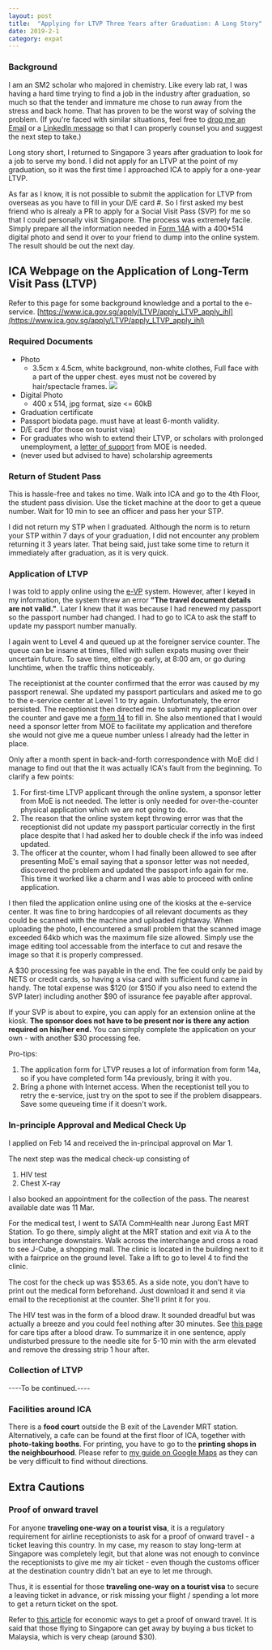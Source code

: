 ```yaml
---
layout: post
title:  "Applying for LTVP Three Years after Graduation: A Long Story"
date: 2019-2-1
category: expat
---
```

### Background
I am an SM2 scholar who majored in chemistry. Like every lab rat, I was having a hard time trying to find a job in the industry after graduation, so much so that the tender and immature me chose to run away from the stress and back home. That has proven to be the worst way of solving the problem. (If you're faced with similar situations, feel free to [drop me an Email](mailto:yliu9055@gmail.com?subject=Enquiry%20on%20Fulfilment%20of%20Bond%20Obligations) or a [LinkedIn message](https://www.linkedin.com/in/yang-liu-643599175/) so that I can properly counsel you and suggest the next step to take.)

Long story short, I returned to Singapore 3 years after graduation to look for a job to serve my bond. I did not apply for an LTVP at the point of my graduation, so it was the first time I approached ICA to apply for a one-year LTVP. 

As far as I know, it is not possible to submit the application for LTVP from overseas as you have to fill in your D/E card #. So I first asked my best friend who is alrealy a PR to apply for a Social Visit Pass (SVP) for me so that I could personally visit Singapore. The process was extremely facile. Simply prepare all the information needed in [Form 14A](https://www.ica.gov.sg/docs/default-source/ica/forms/form14a.pdf) with a 400*514 digital photo and send it over to your friend to dump into the online system. The result should be out the next day. 

## ICA Webpage on the Application of Long-Term Visit Pass (LTVP)
Refer to this page for some background knowledge and a portal to the e-service.
[https://www.ica.gov.sg/apply/LTVP/apply_LTVP_apply_ihl](https://www.ica.gov.sg/apply/LTVP/apply_LTVP_apply_ihl)

### Required Documents
* Photo
  * 3.5cm x 4.5cm, white background, non-white clothes, Full face with a part of the upper chest. eyes must not be covered by hair/spectacle frames. 
  ![](/organizedchaos/public/portrait.png)
* Digital Photo
  * 400 x 514, jpg format, size <= 60kB
* Graduation certificate
* Passport biodata page. must have at least 6-month validity.
* D/E card (for those on tourist visa)
* For graduates who wish to extend their LTVP, or scholars with prolonged unemployment, a [letter of support](https://tgonline.moe.gov.sg/docs/F-UnemploymentAndLTVP%20Extension.pdf) from MOE is needed.
* (never used but advised to have) scholarship agreements

### Return of Student Pass
This is hassle-free and takes no time. Walk into ICA and go to the 4th Floor, the student pass division. Use the ticket machine at the door to get a queue number. Wait for 10 min to see an officer and pass her your STP.

I did not return my STP when I graduated. Although the norm is to return your STP within 7 days of your graduation, I did not encounter any problem returning it 3 years later. That being said, just take some time to return it immediately after graduation, as it is very quick.

### Application of LTVP
I was told to apply online using the [e-VP](https://eservices.ica.gov.sg/esvclandingpage/evp) system. However, after I keyed in my information, the system threw an error __"The travel document details are not valid."__. Later I knew that it was because I had renewed my passport so the passport number had changed. I had to go to ICA to ask the staff to update my passport number manually.

I again went to Level 4 and queued up at the foreigner service counter. The queue can be insane at times, filled with sullen expats musing over their uncertain future. To save time, either go early, at 8:00 am, or go during lunchtime, when the traffic thins noticeably.

The receiptionist at the counter confirmed that the error was caused by my passport renewal. She updated my passport particulars and asked me to go to the e-service center at Level 1 to try again. Unfortunately, the error persisted. The receptionist then directed me to submit my application over the counter and gave me a [form 14](https://www.ica.gov.sg/cms/files/forms/Form14.pdf) to fill in. She also mentioned that I would need a sponsor letter from MOE to facilitate my application and therefore she would not give me a queue number unless I already had the letter in place.

Only after a month spent in back-and-forth correspondence with MoE did I manage to find out that the it was actually ICA's fault from the beginning. To clarify a few points:
1. For first-time LTVP applicant through the online system, a sponsor letter from MoE is not needed. The letter is only needed for over-the-counter physical application which we are not going to do.
2. The reason that the online system kept throwing error was that the receptionist did not update my passport particular correctly in the first place despite that I had asked her to double check if the info was indeed updated.
3. The officer at the counter, whom I had finally been allowed to see after presenting MoE's email saying that a sponsor letter was not needed, discovered the problem and updated the passport info again for me. This time it worked like a charm and I was able to proceed with online application.

I then filed the application online using one of the kiosks at the e-service center. It was fine to bring hardcopies of all relevant documents as they could be scanned with the machine and uploaded rightaway. When uploading the photo, I encountered a small problem that the scanned image exceeded 64kb which was the maximum file size allowed. Simply use the image editing tool accessable from the interface to cut and resave the image so that it is properly compressed.

A $30 processing fee was payable in the end. The fee could only be paid by NETS or credit cards, so having a visa card with sufficient fund came in handy. The total expense was $120 (or $150 if you also need to extend the SVP later) including another $90 of issurance fee payable after approval.

If your SVP is about to expire, you can apply for an extension online at the kiosk. __The sponsor does not have to be present nor is there any action required on his/her end.__ You can simply complete the application on your own - with another $30 processing fee.

Pro-tips: 
1. The application form for LTVP reuses a lot of information from form 14a, so if you have completed form 14a previously, bring it with you. 
2. Bring a phone with Internet access. When the receptionist tell you to retry the e-service, just try on the spot to see if the problem disappears. Save some queueing time if it doesn't work.


### In-principle Approval and Medical Check Up
I applied on Feb 14 and received the in-principal approval on Mar 1. 

The next step was the medical check-up consisting of
1. HIV test
2. Chest X-ray

I also booked an appointment for the collection of the pass. The nearest available date was 11 Mar.

For the medical test, I went to SATA CommHealth near Jurong East MRT Station. To go there, simply alight at the MRT station and exit via A to the bus interchange downstairs. Walk across the interchange and cross a road to see J-Cube, a shopping mall. The clinic is located in the building next to it with a fairprice on the ground level. Take a lift to go to level 4 to find the clinic.

The cost for the check up was $53.65. As a side note, you don't have to print out the medical form beforehand. Just download it and send it via email to the receptionist at the counter. She'll print it for you.

The HIV test was in the form of a blood draw. It sounded dreadful but was actually a breeze and you could feel nothing after 30 minutes. See [this page](https://healthunlocked.com/cllsupport/posts/132783026/care-tips-after-your-blood-test) for care tips after a blood draw. To summarize it in one sentence, apply undisturbed pressure to the needle site for 5-10 min with the arm elevated and remove the dressing strip 1 hour after.


### Collection of LTVP
----To be continued.----

### Facilities around ICA
There is a **food court** outside the B exit of the Lavender MRT station. Alternatively, a cafe can be found at the first floor of ICA, together with **photo-taking booths**. For printing, you have to go to the **printing shops in the neighbourhood**. Please refer to [my guide on Google Maps](https://goo.gl/maps/484idruqves) as they can be very difficult to find without directions.

## Extra Cautions
### Proof of onward travel
For anyone __traveling one-way on a tourist visa__, it is a regulatory requirement for airline receptionists to ask for a proof of onward travel - a ticket leaving this country. In my case, my reason to stay long-term at Singapore was completely legit, but that alone was not enough to convince the receptionists to give me my air ticket - even though the customs officer at the destination country didn't bat an eye to let me through. 

Thus, it is essential for those __traveling one-way on a tourist visa__ to secure a leaving ticket in advance, or risk missing your flight / spending a lot more to get a return ticket on the spot.

Refer to [this article](https://expertvagabond.com/proof-of-onward-travel/) for economic ways to get a proof of onward travel. It is said that those flying to Singapore can get away by buying a bus ticket to Malaysia, which is very cheap (around $30).
